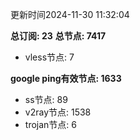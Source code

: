 更新时间2024-11-30 11:32:04

**总订阅: 23**
**总节点: 7417**
- vless节点: 7

**google ping有效节点: 1633**
- ss节点: 89
- v2ray节点: 1538
- trojan节点: 6
